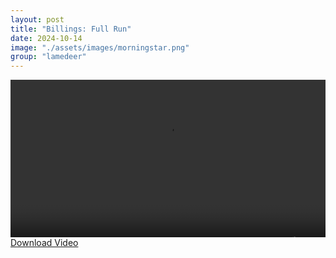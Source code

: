 ```yaml
---
layout: post
title: "Billings: Full Run"
date: 2024-10-14
image: "./assets/images/morningstar.png"
group: "lamedeer"
---
```


<style>
	.image_360 {
		text-align: center;
		width: 100%;
		aspect-ratio: 2/1;
		background-color: black;
		display: flex;
		justify-content: center;
		align-items: center;
		overflow: hidden;
	}
	
	.image_360 img {
		width: 100%;
		height: 100%; 
	}
</style>

<div class="image_360">
<video width="640" height="360" controls>
  <source src="{{ site.baseurl }}/assets/video/FULL RUN 2 V1.02.mp4" type="video/mp4">
  Your browser does not support the video tag.
</video>
</div>

<a href="{{ site.baseurl }}/assets/video/FULL RUN 2 V1.02.mp4" download="FULL RUN 2 V1.02.mp4">
  Download Video
</a>
